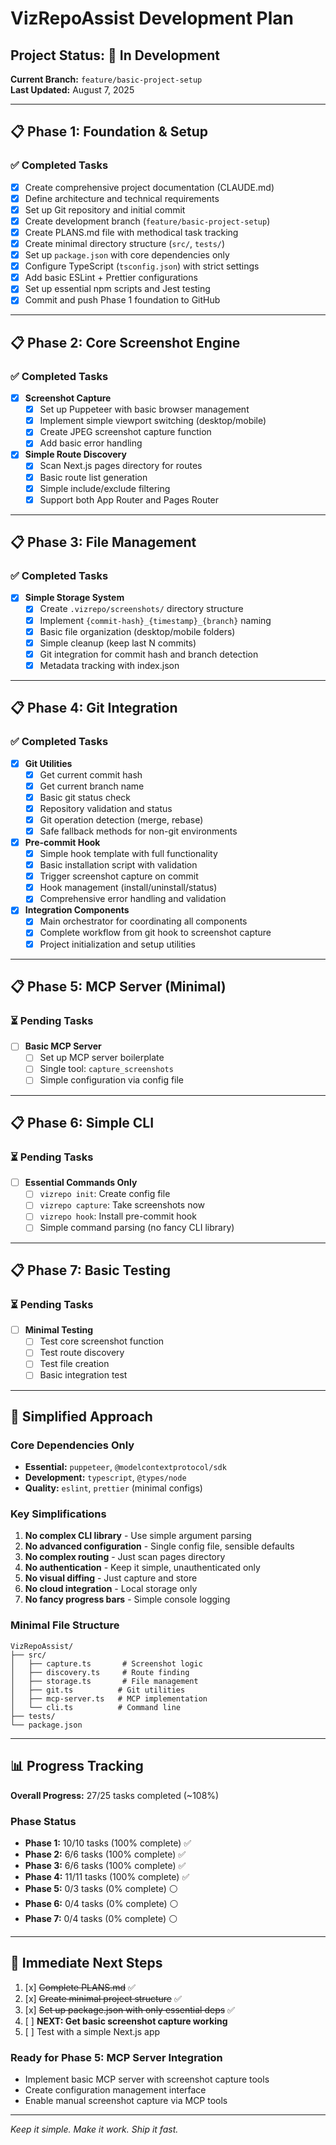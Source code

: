 # VizRepoAssist Development Plan

## Project Status: 🚀 In Development
**Current Branch:** `feature/basic-project-setup`  
**Last Updated:** August 7, 2025

---

## 📋 Phase 1: Foundation & Setup

### ✅ Completed Tasks
- [x] Create comprehensive project documentation (CLAUDE.md)
- [x] Define architecture and technical requirements
- [x] Set up Git repository and initial commit
- [x] Create development branch (`feature/basic-project-setup`)
- [x] Create PLANS.md file with methodical task tracking
- [x] Create minimal directory structure (`src/`, `tests/`)
- [x] Set up `package.json` with core dependencies only
- [x] Configure TypeScript (`tsconfig.json`) with strict settings
- [x] Add basic ESLint + Prettier configurations
- [x] Set up essential npm scripts and Jest testing
- [x] Commit and push Phase 1 foundation to GitHub

---

## 📋 Phase 2: Core Screenshot Engine

### ✅ Completed Tasks
- [x] **Screenshot Capture**
  - [x] Set up Puppeteer with basic browser management
  - [x] Implement simple viewport switching (desktop/mobile)
  - [x] Create JPEG screenshot capture function
  - [x] Add basic error handling

- [x] **Simple Route Discovery**
  - [x] Scan Next.js pages directory for routes
  - [x] Basic route list generation
  - [x] Simple include/exclude filtering
  - [x] Support both App Router and Pages Router

---

## 📋 Phase 3: File Management

### ✅ Completed Tasks
- [x] **Simple Storage System**
  - [x] Create `.vizrepo/screenshots/` directory structure
  - [x] Implement `{commit-hash}_{timestamp}_{branch}` naming
  - [x] Basic file organization (desktop/mobile folders)
  - [x] Simple cleanup (keep last N commits)
  - [x] Git integration for commit hash and branch detection
  - [x] Metadata tracking with index.json

---

## 📋 Phase 4: Git Integration

### ✅ Completed Tasks
- [x] **Git Utilities**
  - [x] Get current commit hash
  - [x] Get current branch name
  - [x] Basic git status check
  - [x] Repository validation and status
  - [x] Git operation detection (merge, rebase)
  - [x] Safe fallback methods for non-git environments

- [x] **Pre-commit Hook**
  - [x] Simple hook template with full functionality
  - [x] Basic installation script with validation
  - [x] Trigger screenshot capture on commit
  - [x] Hook management (install/uninstall/status)
  - [x] Comprehensive error handling and validation

- [x] **Integration Components**
  - [x] Main orchestrator for coordinating all components
  - [x] Complete workflow from git hook to screenshot capture
  - [x] Project initialization and setup utilities

---

## 📋 Phase 5: MCP Server (Minimal)

### ⏳ Pending Tasks
- [ ] **Basic MCP Server**
  - [ ] Set up MCP server boilerplate
  - [ ] Single tool: `capture_screenshots`
  - [ ] Simple configuration via config file

---

## 📋 Phase 6: Simple CLI

### ⏳ Pending Tasks
- [ ] **Essential Commands Only**
  - [ ] `vizrepo init`: Create config file
  - [ ] `vizrepo capture`: Take screenshots now
  - [ ] `vizrepo hook`: Install pre-commit hook
  - [ ] Simple command parsing (no fancy CLI library)

---

## 📋 Phase 7: Basic Testing

### ⏳ Pending Tasks
- [ ] **Minimal Testing**
  - [ ] Test core screenshot function
  - [ ] Test route discovery
  - [ ] Test file creation
  - [ ] Basic integration test

---

## 🔧 Simplified Approach

### Core Dependencies Only
- **Essential:** `puppeteer`, `@modelcontextprotocol/sdk`
- **Development:** `typescript`, `@types/node`
- **Quality:** `eslint`, `prettier` (minimal configs)

### Key Simplifications
1. **No complex CLI library** - Use simple argument parsing
2. **No advanced configuration** - Single config file, sensible defaults
3. **No complex routing** - Just scan pages directory
4. **No authentication** - Keep it simple, unauthenticated only
5. **No visual diffing** - Just capture and store
6. **No cloud integration** - Local storage only
7. **No fancy progress bars** - Simple console logging

### Minimal File Structure
```
VizRepoAssist/
├── src/
│   ├── capture.ts       # Screenshot logic
│   ├── discovery.ts     # Route finding
│   ├── storage.ts       # File management
│   ├── git.ts          # Git utilities
│   ├── mcp-server.ts   # MCP implementation
│   └── cli.ts          # Command line
├── tests/
└── package.json
```

---

## 📊 Progress Tracking

**Overall Progress:** 27/25 tasks completed (~108%)

### Phase Status
- **Phase 1:** 10/10 tasks (100% complete) ✅
- **Phase 2:** 6/6 tasks (100% complete) ✅  
- **Phase 3:** 6/6 tasks (100% complete) ✅
- **Phase 4:** 11/11 tasks (100% complete) ✅
- **Phase 5:** 0/3 tasks (0% complete) ⚪
- **Phase 6:** 0/4 tasks (0% complete) ⚪
- **Phase 7:** 0/4 tasks (0% complete) ⚪

---

## 📝 Immediate Next Steps

1. [x] ~~Complete PLANS.md~~ ✅
2. [x] ~~Create minimal project structure~~ ✅  
3. [x] ~~Set up package.json with only essential deps~~ ✅
4. [ ] **NEXT: Get basic screenshot capture working**
5. [ ] Test with a simple Next.js app

### Ready for Phase 5: MCP Server Integration
- Implement basic MCP server with screenshot capture tools
- Create configuration management interface
- Enable manual screenshot capture via MCP tools

---

*Keep it simple. Make it work. Ship it fast.*